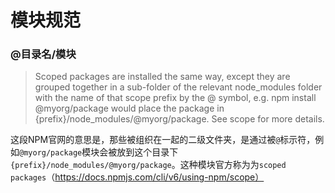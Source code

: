 # 模块规范

### @目录名/模块

> Scoped packages are installed the same way, except they are grouped together in a sub-folder of the relevant node_modules folder with the name of that scope prefix by the @ symbol, e.g. npm install @myorg/package would place the package in {prefix}/node_modules/@myorg/package. See scope for more details.

这段NPM官网的意思是，那些被组织在一起的二级文件夹，是通过被`@`标示符，例如`@myorg/package`模块会被放到这个目录下`{prefix}/node_modules/@myorg/package`。这种模块官方称为为`scoped packages`（https://docs.npmjs.com/cli/v6/using-npm/scope）

